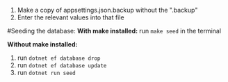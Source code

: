 1. Make a copy of appsettings.json.backup without the ".backup"
2. Enter the relevant values into that file

#Seeding the database:
**With make installed:** run `make seed` in the terminal

**Without make installed:** 
1. run `dotnet ef database drop`
2. run `dotnet ef database update`
3. run `dotnet run seed`
